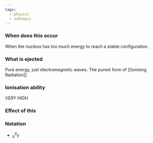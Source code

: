 ```yaml
---
tags:
  - physics
  - subtopic
---
```

### When does this occur
When the nucleus has too much energy to reach a stable configuration. 


### What is ejected
Pure energy, just electromagnetic waves. The purest form of [[Ionising Radiation]]

### Ionisation ability
*VERY HIGH*

### Effect of this



### Notation
- $^0_0 \gamma$